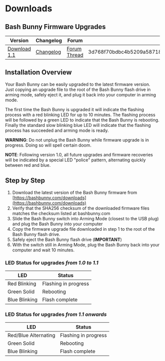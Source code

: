# Downloads

## Bash Bunny Firmware Upgrades

| Version | Changelog | Forum | SHA256 |
| ------- | --------- | ----- | ------ |
| [Download 1.1](https://storage.googleapis.com/bashbunny_updates/ch_fw_1.1_228.tar.gz) | [Changelog](https://storage.googleapis.com/bashbunny_updates/ch_fw_1.1-changelog.txt) | [Forum Thread](https://forums.hak5.org/index.php?/topic/40661-release-bash-bunny-11/) | 3d768f70bdbc4b5209a587189ac71cbf8ad7ee394ede371c040695db95d9dd3b |

## Installation Overview

Your Bash Bunny can be easily upgraded to the latest firmware version. Just copying an upgrade file to the root of the Bash Bunny flash drive in arming mode, safely eject it, and plug it back into your computer in arming mode.

The first time the Bash Bunny is upgraded it will indicate the flashing process with a red blinking LED for up to 10 minutes. The flashing process will be followed by a green LED to indicate that the Bash Bunny is rebooting. Finally the standard slow blinking blue LED will indicate that the flashing process has succeeded and arming mode is ready.

**WARNING**: Do not unplug the Bash Bunny while firmware upgrade is in progress. Doing so will spell certain doom.

**NOTE**: Following version 1.0, all future upgrades and firmware recoveries will be indicated by a special LED "police" pattern, alternating quickly between red and blue.

## Step by Step

1. Download the latest version of the Bash Bunny firmware from [https://bashbunny.com/downloads](https://bashbunny.com/downloads)
2. Verify that the SHA256 checksum of the downloaded firmware files matches the checksum listed at bashbunny.com
3. Slide the Bash Bunny switch into Arming Mode (closest to the USB plug) and plug the Bash Bunny into your computer
4. Copy the firmware upgrade file downloaded in step 1 to the root of the Bash Bunny flash drive.
5. Safely eject the Bash Bunny flash drive (**IMPORTANT**)
6. With the switch still in Arming Mode, plug the Bash Bunny back into your computer and wait 10 minutes.

### LED Status for upgrades *from 1.0 to 1.1*

| LED           | Status |
| --- | --- |
| Red Blinking  | Flashing in progress |
| Green Solid   | Rebooting |
| Blue Blinking | Flash complete |

### LED Status for upgrades *from 1.1 onwards*

| LED | Status |
| --- | --- |
| Red/Blue Alternating | Flashing in progress |
| Green Solid | Rebooting |
| Blue Blinking | Flash complete |